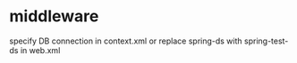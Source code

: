 # middleware

specify DB connection in context.xml
or replace spring-ds with spring-test-ds in web.xml